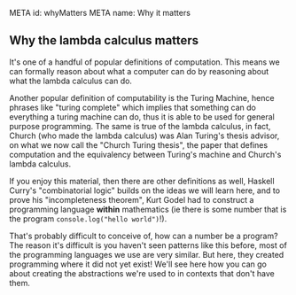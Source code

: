 META id: whyMatters
META name: Why it matters

Why the lambda calculus matters
-------------------------------

It's one of a handful of popular definitions of computation.
This means we can formally reason about what a computer can
do by reasoning about what the lambda calculus can do.

Another popular definition of computability is the Turing Machine,
hence phrases like "turing complete" which implies that something
can do everything a turing machine can do, thus it is able to be used
for general purpose programming. The same is true of the lambda calculus,
in fact, Church (who made the lambda calculus) was Alan Turing's thesis
advisor, on what we now call the "Church Turing thesis", the paper
that defines computation and the equivalency between Turing's machine
and Church's lambda calculus.

If you enjoy this material, then there are other definitions as well,
Haskell Curry's "combinatorial logic" builds on the ideas we will learn here,
and to prove his "incompleteness theorem", Kurt Godel had to construct
a programming language **within** mathematics (ie there is some number that
is the program `console.log("hello world")`!).

That's probably difficult to conceive of, how can a number be a program?
The reason it's difficult is you haven't seen patterns like this before,
most of the programming languages we use are very similar. But here, they
created programming where it did not yet exist!
We'll see here how you can go about creating the abstractions we're used to
in contexts that don't have them.
